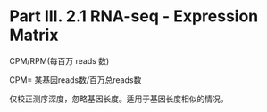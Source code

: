 # Part III. 2.1 RNA-seq - Expression Matrix
CPM/RPM(每百万 reads 数)

CPM= 某基因reads数/百万总reads数

仅校正测序深度，忽略基因长度。适用于基因长度相似的情况。
​
 

